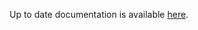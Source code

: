 <!-- DO NOT EDIT THIS FILE MANUALLY  -->
<!-- Please read the https://github.com/linuxserver/docker-rdesktop/blob/fedora-mate/.github/CONTRIBUTING.md -->

Up to date documentation is available [here](https://github.com/linuxserver/docker-rdesktop/blob/master/README.md).
